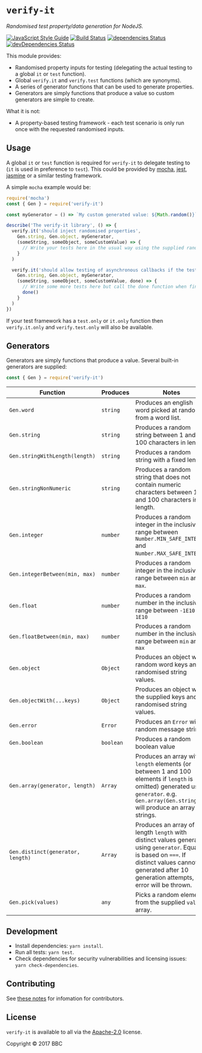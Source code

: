 # `verify-it`

_Randomised test property/data generation for NodeJS._

[![JavaScript Style Guide](https://img.shields.io/badge/code_style-standard-brightgreen.svg)](https://standardjs.com)
[![Build Status](https://travis-ci.org/bbc/verify-it.svg?branch=master)](https://travis-ci.org/bbc/verify-it)
[![dependencies Status](https://david-dm.org/bbc/verify-it/status.svg)](https://david-dm.org/bbc/verify-it)
[![devDependencies Status](https://david-dm.org/bbc/verify-it/dev-status.svg)](https://david-dm.org/bbc/verify-it?type=dev)

This module provides:

* Randomised property inputs for testing (delegating the actual testing to a global `it` or `test` function).
* Global `verify.it` and `verify.test` functions (which are synonyms).
* A series of generator functions that can be used to generate properties.
* Generators are simply functions that produce a value so custom generators are simple to create.

What it is not:

* A property-based testing framework - each test scenario is only run once with the requested randomised inputs.

## Usage

A global `it` or `test` function is required for `verify-it` to delegate testing to (`it` is used in preference to `test`). This could be provided by [mocha](https://www.npmjs.com/package/mocha), [jest](https://www.npmjs.com/package/jest), [jasmine](https://www.npmjs.com/package/jasmine) or a similar testing framework.

A simple `mocha` example would be:

```javascript
require('mocha')
const { Gen } = require('verify-it')

const myGenerator = () => `My custom generated value: ${Math.random()}`

describe('The verify-it library', () => {
  verify.it('should inject randomised properties',
    Gen.string, Gen.object, myGenerator,
    (someString, someObject, someCustomValue) => {
      // Write your tests here in the usual way using the supplied randomised values...
    }
  )

  verify.it('should allow testing of asynchronous callbacks if the test framework supports it', () => {
    Gen.string, Gen.object, myGenerator,
    (someString, someObject, someCustomValue, done) => {
      // Write some more tests here but call the done function when finished
      done()
    }
  )
})
```

If your test framework has a `test.only` or `it.only` function then `verify.it.only` and `verify.test.only` will also be available.

## Generators

Generators are simply functions that produce a value. Several built-in generators are supplied:

```javascript
const { Gen } = require('verify-it')
```

| Function                          | Produces  | Notes |
|-----------------------------------|-----------|-------|
| `Gen.word`                        | `string`  | Produces an english word picked at random from a word list. |
| `Gen.string`                      | `string`  | Produces a random string between 1 and 100 characters in length. |
| `Gen.stringWithLength(length)`    | `string`  | Produces a random string with a fixed length. |
| `Gen.stringNonNumeric`            | `string`  | Produces a random string that does not contain numeric characters between 1 and 100 characters in length. |
| `Gen.integer`                     | `number`  | Produces a random integer in the inclusive range between `Number.MIN_SAFE_INTEGER` and `Number.MAX_SAFE_INTEGER`. |
| `Gen.integerBetween(min, max)`    | `number`  | Produces a random integer in the inclusive range between `min` and `max`. |
| `Gen.float`                       | `number`  | Produces a random number in the inclusive range between `-1E10` and `1E10` |
| `Gen.floatBetween(min, max)`      | `number`  | Produces a random number in the inclusive range between `min` and `max` |
| `Gen.object`                      | `Object`  | Produces an object with random word keys and randomised string values. |
| `Gen.objectWith(...keys)`         | `Object`  | Produces an object with the supplied keys and randomised string values. |
| `Gen.error`                       | `Error`   | Produces an `Error` with a random message string. |
| `Gen.boolean`                     | `boolean` | Produces a random boolean value |
| `Gen.array(generator, length)`    | `Array`   | Produces an array with `length` elements (or between 1 and 100 elements if `length` is omitted) generated using `generator`. e.g. `Gen.array(Gen.string)` will produce an array of strings. |
| `Gen.distinct(generator, length)` | `Array`   | Produces an array of length `length` with distinct values generated using `generator`. Equality is based on `===`. If distinct values cannot be generated after 10 generation attempts, an error will be thrown. |
| `Gen.pick(values)`                | `any`     | Picks a random element from the supplied `values` array. |

## Development

* Install dependencies: `yarn install`.
* Run all tests: `yarn test`.
* Check dependencies for security vulnerabilities and licensing issues: `yarn check-dependencies`.

## Contributing

See [these notes](./.github/CONTRIBUTING.md) for infomation for contributors.

## License

`verify-it` is available to all via the [Apache-2.0](./LICENSE) license.

Copyright &copy; 2017 BBC
